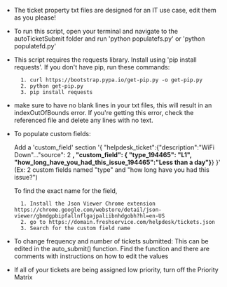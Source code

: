- The ticket property txt files are designed for an IT use case, edit them as you please!


- To run this script, open your terminal and navigate to the autoTicketSubmit folder and run 'python populatefs.py' or 'python populatefd.py'


- This script requires the requests library. Install using 'pip install requests'.
	If you don't have pip, run these commands:
	
		1. curl https://bootstrap.pypa.io/get-pip.py -o get-pip.py
		2. python get-pip.py
		3. pip install requests



- make sure to have no blank lines in your txt files, this will result in an indexOutOfBounds error. If you're getting this error, check the referenced file and delete any lines with no text.


- To populate custom fields:

	Add a 'custom_field' section
	'{ "helpdesk_ticket":{"description":"WiFi Down"..."source": 2 **, "custom_field": { "type_194465": "L1", "how_long_have_you_had_this_issue_194465":"Less than a day"}**} }'  
	(Ex: 2 custom fields named "type" and "how long have you had this issue?")
	
	To find the exact name for the field,
		
		1. Install the Json Viewer Chrome extension https://chrome.google.com/webstore/detail/json-viewer/gbmdgpbipfallnflgajpaliibnhdgobh?hl=en-US
		2. go to https://domain.freshservice.com/helpdesk/tickets.json
		3. Search for the custom field name

- To change frequency and number of tickets submitted:
	This can be edited in the auto_submit() function.
	Find the function and there are comments with instructions on how to edit the values
	
- If all of your tickets are being assigned low priority, turn off the Priority Matrix
